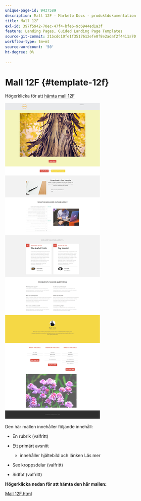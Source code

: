 ```yaml
---
unique-page-id: 9437589
description: Mall 12F - Marketo Docs - produktdokumentation
title: Mall 12F
exl-id: 397f5942-70ec-47f4-bfe6-9c6944ed1a3f
feature: Landing Pages, Guided Landing Page Templates
source-git-commit: 21bcdc10fe1f3517612efe0f8e2adaf2f4411a70
workflow-type: tm+mt
source-wordcount: '50'
ht-degree: 0%

---
```


# Mall 12F {#template-12f}

Högerklicka för att [hämta mall 12F](https://experienceleague.adobe.com/landing/marketo/lp-templates/template-12f.html?lang=sv-SE)

![](assets/image2015-8-4-14-3a51-3a6.png)

Den här mallen innehåller följande innehåll:

* En rubrik (valfritt)
* Ett primärt avsnitt

   * innehåller hjältebild och länken Läs mer

* Sex kroppsdelar (valfritt)
* Sidfot (valfritt)

**Högerklicka nedan för att hämta den här mallen:**

[Mall 12F.html](https://experienceleague.adobe.com/landing/marketo/lp-templates/template-12f.html?lang=sv-SE)
